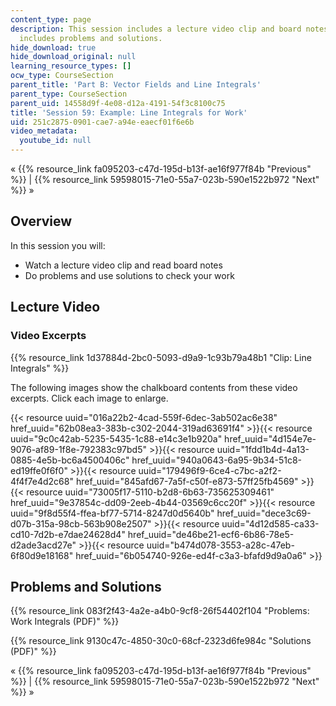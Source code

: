 ```yaml
---
content_type: page
description: This session includes a lecture video clip and board notes.  It also
  includes problems and solutions.
hide_download: true
hide_download_original: null
learning_resource_types: []
ocw_type: CourseSection
parent_title: 'Part B: Vector Fields and Line Integrals'
parent_type: CourseSection
parent_uid: 14558d9f-4e08-d12a-4191-54f3c8100c75
title: 'Session 59: Example: Line Integrals for Work'
uid: 251c2875-0901-cae7-a94e-eaecf01f6e6b
video_metadata:
  youtube_id: null
---
```


« {{% resource_link fa095203-c47d-195d-b13f-ae16f977f84b "Previous" %}} | {{% resource_link 59598015-71e0-55a7-023b-590e1522b972 "Next" %}} »

Overview
--------

In this session you will:

*   Watch a lecture video clip and read board notes
*   Do problems and use solutions to check your work

Lecture Video
-------------

### Video Excerpts

{{% resource_link 1d37884d-2bc0-5093-d9a9-1c93b79a48b1 "Clip: Line Integrals" %}}

The following images show the chalkboard contents from these video excerpts. Click each image to enlarge.

{{< resource uuid="016a22b2-4cad-559f-6dec-3ab502ac6e38" href_uuid="62b08ea3-383b-c302-2044-319ad63691f4" >}}{{< resource uuid="9c0c42ab-5235-5435-1c88-e14c3e1b920a" href_uuid="4d154e7e-9076-af89-1f8e-792383c97bd5" >}}{{< resource uuid="1fdd1b4d-4a13-0885-4e5b-bc6a4500406c" href_uuid="940a0643-6a95-9b34-51c8-ed19ffe0f6f0" >}}{{< resource uuid="179496f9-6ce4-c7bc-a2f2-4f4f7e4d2c68" href_uuid="845afd67-7a5f-c50f-e873-57ff25fb4569" >}}  
{{< resource uuid="73005f17-5110-b2d8-6b63-735625309461" href_uuid="9e37854c-dd09-2eeb-4b44-03569c6cc20f" >}}{{< resource uuid="9f8d55f4-ffea-bf77-5714-8247d0d5640b" href_uuid="dece3c69-d07b-315a-98cb-563b908e2507" >}}{{< resource uuid="4d12d585-ca33-cd10-7d2b-e7dae24628d4" href_uuid="de46be21-ecf6-6b86-78e5-d2ade3acd27e" >}}{{< resource uuid="b474d078-3553-a28c-47eb-6f80d9e18168" href_uuid="6b054740-926e-ed4f-c3a3-bfafd9d9a0a6" >}}

Problems and Solutions
----------------------

{{% resource_link 083f2f43-4a2e-a4b0-9cf8-26f54402f104 "Problems: Work Integrals (PDF)" %}}

{{% resource_link 9130c47c-4850-30c0-68cf-2323d6fe984c "Solutions (PDF)" %}}

« {{% resource_link fa095203-c47d-195d-b13f-ae16f977f84b "Previous" %}} | {{% resource_link 59598015-71e0-55a7-023b-590e1522b972 "Next" %}} »